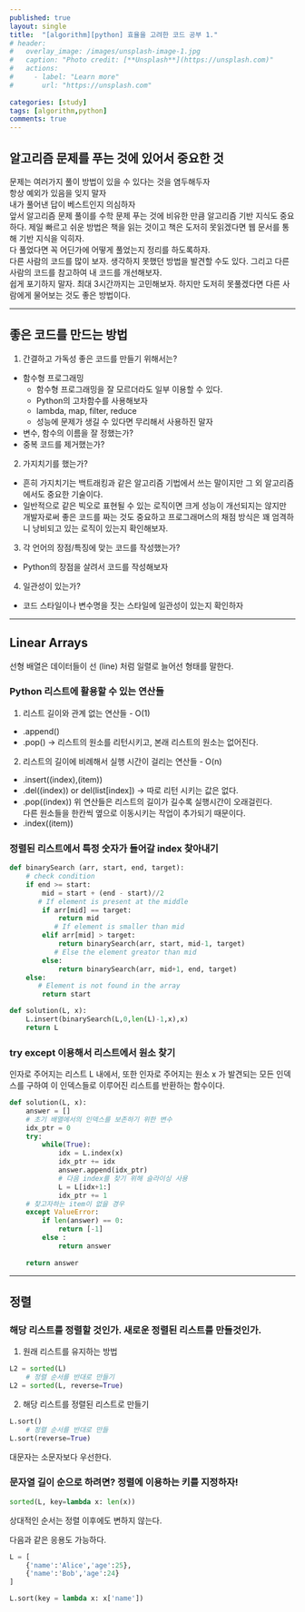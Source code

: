```yaml
---
published: true
layout: single
title:  "[algorithm][python] 효율을 고려한 코드 공부 1."
# header:
#   overlay_image: /images/unsplash-image-1.jpg
#   caption: "Photo credit: [**Unsplash**](https://unsplash.com)"
#   actions:
#     - label: "Learn more"
#       url: "https://unsplash.com"
      
categories: [study]
tags: [algorithm,python]
comments: true
---
```


## 알고리즘 문제를 푸는 것에 있어서 중요한 것   

문제는 여러가지 풀이 방법이 있을 수 있다는 것을 염두해두자  
항상 예외가 있음을 잊지 말자  
내가 풀어낸 답이 베스트인지 의심하자  
앞서 알고리즘 문제 풀이를 수학 문제 푸는 것에 비유한 만큼 알고리즘 기반 지식도 중요하다.   제일 빠르고 쉬운 방법은 책을 읽는 것이고 책은 도저히 못읽겠다면 웹 문서를 통해 기반 지식을 익히자.  
다 풀었다면 꼭 어딘가에 어떻게 풀었는지 정리를 하도록하자.  
다른 사람의 코드를 많이 보자. 생각하지 못했던 방법을 발견할 수도 있다. 그리고 다른 사람의 코드를 참고하여 내 코드를 개선해보자.  
쉽게 포기하지 말자. 최대 3시간까지는 고민해보자. 하지만 도저히 못풀겠다면 다른 사람에게 물어보는 것도 좋은 방법이다.  

------------------------------------

## 좋은 코드를 만드는 방법  

1. 간결하고 가독성 좋은 코드를 만들기 위해서는?
- 함수형 프로그래밍
    - 함수형 프로그래밍을 잘 모르더라도 일부 이용할 수 있다.
    - Python의 고차함수를 사용해보자
    - lambda, map, filter, reduce
    - 성능에 문제가 생길 수 있다면 무리해서 사용하진 말자
- 변수, 함수의 이름을 잘 정했는가?
- 중복 코드를 제거했는가?

2. 가지치기를 했는가?
- 흔히 가지치기는 백트래킹과 같은 알고리즘 기법에서 쓰는 말이지만 그 외 알고리즘에서도 중요한 기술이다.
- 일반적으로 같은 빅오로 표현될 수 있는 로직이면 크게 성능이 개선되지는 않지만 개발자로써 좋은 코드를 짜는 것도 중요하고 프로그래머스의 채점 방식은 꽤 엄격하니 낭비되고 있는 로직이 있는지 확인해보자.

3. 각 언어의 장점/특징에 맞는 코드를 작성했는가?
- Python의 장점을 살려서 코드를 작성해보자

4. 일관성이 있는가?
- 코드 스타일이나 변수명을 짓는 스타일에 일관성이 있는지 확인하자
  

  
------------------------------------

## Linear Arrays  

선형 배열은 데이터들이 선 (line) 처럼 일렬로 늘어선 형태를 말한다.
  

### Python 리스트에 활용할 수 있는 연산들  

1. 리스트 길이와 관계 없는 연산들 - O(1)
- .append()
- .pop() -> 리스트의 원소를 리턴시키고, 본래 리스트의 원소는 없어진다. 

2. 리스트의 길이에 비례해서 실행 시간이 걸리는 연산들 - O(n)
- .insert((index),(item))
- .del((index)) or del(list\[index\]) -> 따로 리턴 시키는 값은 없다. 
- .pop((index))
위 연산들은 리스트의 길이가 길수록 실행시간이 오래걸린다.  
다른 원소들을 한칸씩 옆으로 이동시키는 작업이 추가되기 때문이다.
- .index((item))

### 정렬된 리스트에서 특정 숫자가 들어갈 index 찾아내기

~~~python
def binarySearch (arr, start, end, target):
    # check condition
    if end >= start:
        mid = start + (end - start)//2
       # If element is present at the middle
        if arr[mid] == target:
            return mid
           # If element is smaller than mid
        elif arr[mid] > target:
            return binarySearch(arr, start, mid-1, target)
           # Else the element greator than mid
        else:
            return binarySearch(arr, mid+1, end, target)
    else:
       # Element is not found in the array
        return start

def solution(L, x):
    L.insert(binarySearch(L,0,len(L)-1,x),x)
    return L
~~~

### try except 이용해서 리스트에서 원소 찾기 
인자로 주어지는 리스트 L 내에서, 또한 인자로 주어지는 원소 x 가 발견되는 모든 인덱스를 구하여 이 인덱스들로 이루어진 리스트를 반환하는 함수이다. 

~~~python
def solution(L, x):
    answer = []
    # 초기 배열에서의 인덱스를 보존하기 위한 변수 
    idx_ptr = 0
    try:
        while(True):
            idx = L.index(x)
            idx_ptr += idx 
            answer.append(idx_ptr)
            # 다음 index를 찾기 위해 슬라이싱 사용
            L = L[idx+1:]
            idx_ptr += 1
    # 찾고자하는 item이 없을 경우
    except ValueError:     
        if len(answer) == 0:
            return [-1]
        else :
            return answer
    
    return answer
~~~

------------------------------------

## 정렬

### 해당 리스트를 정렬할 것인가. 새로운 정렬된 리스트를 만들것인가.

1. 원래 리스트를 유지하는 방법

~~~python
L2 = sorted(L)
    # 정렬 순서를 반대로 만들기
L2 = sorted(L, reverse=True)
~~~

2. 해당 리스트를 정렬된 리스트로 만들기

~~~python
L.sort()
    # 정렬 순서를 반대로 만들
L.sort(reverse=True)
~~~

대문자는 소문자보다 우선한다. 

### 문자열 길이 순으로 하려면? 정렬에 이용하는 키를 지정하자!

~~~python
sorted(L, key=lambda x: len(x))
~~~

상대적인 순서는 정렬 이후에도 변하지 않는다.

다음과 같은 응용도 가능하다. 

~~~python
L = [
    {'name':'Alice','age':25},
    {'name':'Bob','age':24}
]

L.sort(key = lambda x: x['name'])
~~~

 